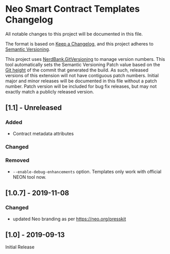 # Neo Smart Contract Templates Changelog

All notable changes to this project will be documented in this file.

The format is based on [Keep a Changelog](https://keepachangelog.com/en/1.0.0/),
and this project adheres to [Semantic Versioning](https://semver.org/spec/v2.0.0.html).

This project uses [NerdBank.GitVersioning](https://github.com/AArnott/Nerdbank.GitVersioning)
to manage version numbers. This tool automatically sets the Semantic Versioning Patch
value based on the [Git height](https://github.com/AArnott/Nerdbank.GitVersioning#what-is-git-height)
of the commit that generated the build. As such, released versions of this extension
will not have contiguous patch numbers. Initial major and minor releases will be documented
in this file without a patch number. Patch version will be included for bug fix releases, but
may not exactly match a publicly released version.

## [1.1] - Unreleased

### Added

- Contract metadata attributes

### Changed


### Removed

- `--enable-debug-enhancements` option. Templates only work with official NEON tool now.

## [1.0.7] - 2019-11-08

### Changed

- updated Neo branding as per https://neo.org/presskit

## [1.0] - 2019-09-13

Initial Release

